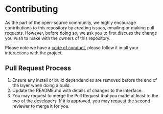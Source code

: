 # Contributing

As the part of the open-source community, we highly encourage contributions to this repository by
creating issues, emailing or making pull requests. However, before doing so, we ask you to first
discuss the change you wish to make with the owners of this repository. 

Please note we have a [code of conduct](https://github.com/UBC-MDS/DSCI532_Group215_ParticulatesMatter_R/blob/master/CODE_OF_CONDUCT.md), please follow it in all your interactions with the project.

## Pull Request Process

1. Ensure any install or build dependencies are removed before the end of the layer when doing a 
   build.
2. Update the README.md with details of changes to the interface.
3. You may request to merge the Pull Request that you made at least to the two of the developers. If
   it is approved, you may request the second reviewer to merge it for you.
